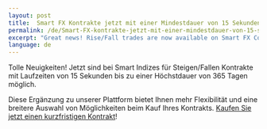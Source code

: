 ```yaml
---
layout: post
title:  Smart FX Kontrakte jetzt mit einer Mindestdauer von 15 Sekunden
permalink: /de/Smart-FX-kontrakte-jetzt-mit-einer-mindestdauer-von-15-sekunden/
excerpt: "Great news! Rise/Fall trades are now available on Smart FX Contracts with a minimum duration of 15 seconds and a maximum duration of 10 hours..."
language: de
---
```

Tolle Neuigkeiten! Jetzt sind bei Smart Indizes für Steigen/Fallen Kontrakte mit Laufzeiten von 15 Sekunden bis zu einer Höchstdauer von 365 Tagen möglich.

Diese Ergänzung zu unserer Plattform bietet Ihnen mehr Flexibilität und eine breitere Auswahl von Möglichkeiten beim Kauf Ihres Kontrakts. [Kaufen Sie jetzt einen kurzfristigen Kontrakt](https://www.binary.com)!
